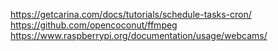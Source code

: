 
https://getcarina.com/docs/tutorials/schedule-tasks-cron/
https://github.com/opencoconut/ffmpeg
https://www.raspberrypi.org/documentation/usage/webcams/

